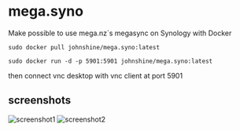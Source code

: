 # mega.syno
Make possible to use mega.nz`s megasync on Synology with Docker

`sudo docker pull johnshine/mega.syno:latest`

`sudo docker run -d -p 5901:5901 johnshine/mega.syno:latest`

then connect vnc desktop with vnc client at port 5901

## screenshots
![screenshot1](https://raw.githubusercontent.com/john-shine/mega.syno/master/screenshots/1.png)
![screenshot2](https://raw.githubusercontent.com/john-shine/mega.syno/master/screenshots/2.png)
